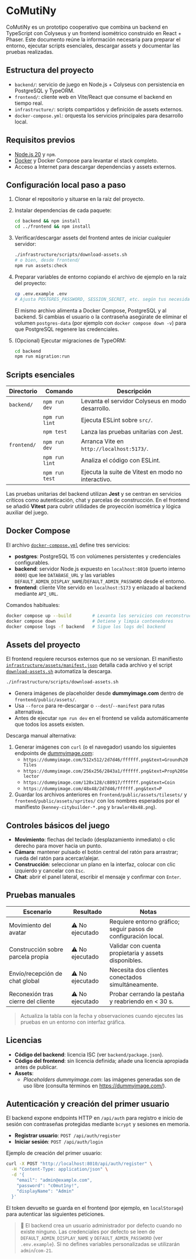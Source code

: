 # CoMutiNy

CoMutiNy es un prototipo cooperativo que combina un backend en TypeScript con Colyseus y un frontend isométrico
construido en React + Phaser. Este documento reúne la información necesaria para preparar el entorno, ejecutar
scripts esenciales, descargar assets y documentar las pruebas realizadas.

## Estructura del proyecto

- `backend/`: servicio de juego en Node.js + Colyseus con persistencia en PostgreSQL y TypeORM.
- `frontend/`: cliente web en Vite/React que consume el backend en tiempo real.
- `infrastructure/`: scripts compartidos y definición de assets externos.
- `docker-compose.yml`: orquesta los servicios principales para desarrollo local.

## Requisitos previos

- [Node.js 20](https://nodejs.org/) y `npm`.
- [Docker](https://www.docker.com/) y Docker Compose para levantar el stack completo.
- Acceso a Internet para descargar dependencias y assets externos.

## Configuración local paso a paso

1. Clonar el repositorio y situarse en la raíz del proyecto.
2. Instalar dependencias de cada paquete:

   ```bash
   cd backend && npm install
   cd ../frontend && npm install
   ```

3. Verificar/descargar assets del frontend antes de iniciar cualquier servidor:

   ```bash
   ./infrastructure/scripts/download-assets.sh
   # o bien, desde frontend/
   npm run assets:check
   ```

4. Preparar variables de entorno copiando el archivo de ejemplo en la raíz del proyecto:

   ```bash
   cp .env.example .env
   # Ajusta POSTGRES_PASSWORD, SESSION_SECRET, etc. según tus necesidades.
   ```

   El mismo archivo alimenta a Docker Compose, PostgreSQL y al backend. Si cambias el usuario o la contraseña asegúrate de
   eliminar el volumen `postgres-data` (por ejemplo con `docker compose down -v`) para que PostgreSQL regenere las
   credenciales.

5. (Opcional) Ejecutar migraciones de TypeORM:

   ```bash
   cd backend
   npm run migration:run
   ```

## Scripts esenciales

| Directorio | Comando | Descripción |
|------------|---------|-------------|
| `backend/` | `npm run dev` | Levanta el servidor Colyseus en modo desarrollo. |
|            | `npm run lint` | Ejecuta ESLint sobre `src/`. |
|            | `npm test` | Lanza las pruebas unitarias con Jest. |
| `frontend/` | `npm run dev` | Arranca Vite en `http://localhost:5173/`. |
|             | `npm run lint` | Analiza el código con ESLint. |
|             | `npm run test` | Ejecuta la suite de Vitest en modo no interactivo. |

Las pruebas unitarias del backend utilizan **Jest** y se centran en servicios críticos como autenticación, chat y
parcelas de construcción. En el frontend se añadió **Vitest** para cubrir utilidades de proyección isométrica y
lógica auxiliar del juego.

## Docker Compose

El archivo [`docker-compose.yml`](docker-compose.yml) define tres servicios:

- **postgres**: PostgreSQL 15 con volúmenes persistentes y credenciales configurables.
- **backend**: servidor Node.js expuesto en `localhost:8010` (puerto interno `8000`) que lee `DATABASE_URL` y las variables
  `DEFAULT_ADMIN_DISPLAY_NAME`/`DEFAULT_ADMIN_PASSWORD` desde el entorno.
- **frontend**: cliente Vite servido en `localhost:5173` y enlazado al backend mediante `API_URL`.

Comandos habituales:

```bash
docker compose up --build        # Levanta los servicios con reconstrucción
docker compose down              # Detiene y limpia contenedores
docker compose logs -f backend   # Sigue los logs del backend
```

## Assets del proyecto

El frontend requiere recursos externos que no se versionan. El manifiesto
[`infrastructure/assets/manifest.json`](infrastructure/assets/manifest.json) detalla cada archivo y el script
[`download-assets.sh`](infrastructure/scripts/download-assets.sh) automatiza la descarga.

```bash
./infrastructure/scripts/download-assets.sh
```

- Genera imágenes de placeholder desde **dummyimage.com** dentro de `frontend/public/assets/`.
- Usa `--force` para re-descargar o `--dest`/`--manifest` para rutas alternativas.
- Antes de ejecutar `npm run dev` en el frontend se valida automáticamente que todos los assets existen.

Descarga manual alternativa:

1. Generar imágenes con `curl` (o el navegador) usando los siguientes endpoints de [dummyimage.com](https://dummyimage.com/):
   - `https://dummyimage.com/512x512/2d7d46/ffffff.png&text=Ground%20Tiles`
   - `https://dummyimage.com/256x256/2843a1/ffffff.png&text=Prop%20Selector`
   - `https://dummyimage.com/128x128/c88917/ffffff.png&text=Coin`
   - `https://dummyimage.com/48x48/2d7d46/ffffff.png&text=P`
2. Guardar los archivos anteriores en `frontend/public/assets/tilesets/` y `frontend/public/assets/sprites/` con los nombres
   esperados por el manifiesto (`kenney-citybuilder-*.png` y `brawler48x48.png`).

## Controles básicos del juego

- **Movimiento**: flechas del teclado (desplazamiento inmediato) o clic derecho para mover hacia un punto.
- **Cámara**: mantener pulsado el botón central del ratón para arrastrar; rueda del ratón para acercar/alejar.
- **Construcción**: seleccionar un plano en la interfaz, colocar con clic izquierdo y cancelar con `Esc`.
- **Chat**: abrir el panel lateral, escribir el mensaje y confirmar con `Enter`.

## Pruebas manuales

| Escenario | Resultado | Notas |
|-----------|-----------|-------|
| Movimiento del avatar | ⚠️ No ejecutado | Requiere entorno gráfico; seguir pasos de configuración local. |
| Construcción sobre parcela propia | ⚠️ No ejecutado | Validar con cuenta propietaria y assets disponibles. |
| Envío/recepción de chat global | ⚠️ No ejecutado | Necesita dos clientes conectados simultáneamente. |
| Reconexión tras cierre del cliente | ⚠️ No ejecutado | Probar cerrando la pestaña y reabriendo en < 30 s. |

> Actualiza la tabla con la fecha y observaciones cuando ejecutes las pruebas en un entorno con interfaz gráfica.

## Licencias

- **Código del backend**: licencia ISC (ver `backend/package.json`).
- **Código del frontend**: sin licencia definida; añade una licencia apropiada antes de publicar.
- **Assets**:
  - *Placeholders dummyimage.com*: las imágenes generadas son de uso libre (consulta términos en https://dummyimage.com/).

## Autenticación y creación del primer usuario

El backend expone endpoints HTTP en `/api/auth` para registro e inicio de sesión con contraseñas protegidas mediante
`bcrypt` y sesiones en memoria.

- **Registrar usuario**: `POST /api/auth/register`
- **Iniciar sesión**: `POST /api/auth/login`

Ejemplo de creación del primer usuario:

```bash
curl -X POST "http://localhost:8010/api/auth/register" \
  -H "Content-Type: application/json" \
  -d '{
    "email": "admin@example.com",
    "password": "c0mut1ny!",
    "displayName": "Admin"
  }'
```

El token devuelto se guarda en el frontend (por ejemplo, en `localStorage`) para autenticar las siguientes peticiones.

> 📌 El backend crea un usuario administrador por defecto cuando no existe ninguno. Las credenciales por defecto se leen de
> `DEFAULT_ADMIN_DISPLAY_NAME` y `DEFAULT_ADMIN_PASSWORD` (ver `.env.example`). Si no defines variables personalizadas se
> utilizarán `admin`/`com-21`.
